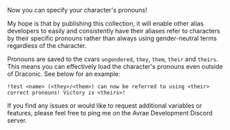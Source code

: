 Now you can specify your character's pronouns!

My hope is that by publishing this collection, it will enable other alias developers to easily and consistently have their aliases refer to characters by their specific pronouns rather than always using gender-neutral terms regardless of the character.

Pronouns are saved to the cvars `ungendered`, `they`, `them`, `their` and `theirs`. This means you can effectively load the character's pronouns even outside of Draconic. See below for an example:

`!test <name> (<they>/<them>) can now be referred to using <their> correct pronouns! Victory is <theirs>!`

If you find any issues or would like to request additional variables or features, please feel free to ping me on the Avrae Development Discord server.